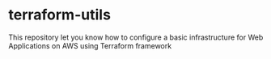 # terraform-utils
This repository let you know how to configure a basic infrastructure for Web Applications on AWS using Terraform framework
